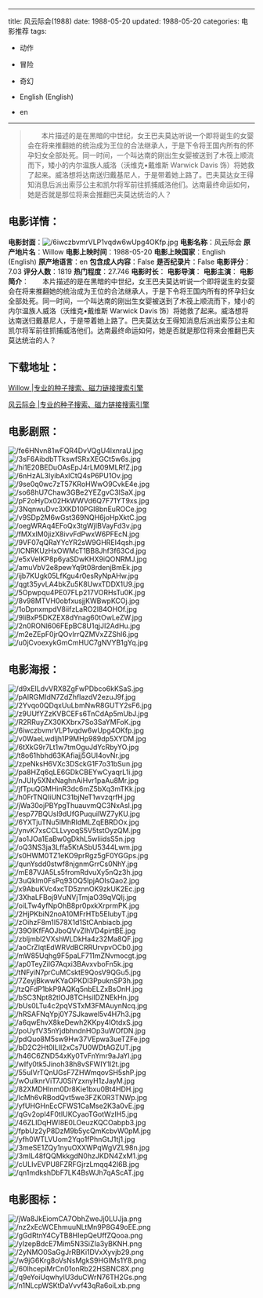 
---
title: 风云际会(1988)
date: 1988-05-20
updated: 1988-05-20
categories: 电影推荐
tags:
- 动作
- 冒险
- 奇幻

- English (English)
- en
---


> 　　本片描述的是在黑暗的中世纪，女王巴夫莫达听说一个即将诞生的女婴会在将来推翻她的统治成为王位的合法继承人，于是下令将王国内所有的怀孕妇女全部处死。同一时间，一个叫达南的刚出生女婴被送到了木筏上顺流而下，矮小的内尔温族人威洛（沃维克•戴维斯 Warwick Davis 饰）将她救了起来。威洛想将达南送归戴基尼人，于是带着她上路了。巴夫莫达女王得知消息后派出索莎公主和凯尔将军前往抓捕威洛他们。达南最终命运如何，她是否就是那位将来会推翻巴夫莫达统治的人？

## **电影详情**：

**电影封面**：<img src="https://image.tmdb.org/t/p/w200/6iwczbvmrVLP1vqdw6wUpg4OKfp.jpg" alt="/6iwczbvmrVLP1vqdw6wUpg4OKfp.jpg" title="/6iwczbvmrVLP1vqdw6wUpg4OKfp.jpg">
**电影名称**：风云际会
**原产地片名**：Willow
**电影上映时间**：1988-05-20
**电影上映国家**：English (English)
**原产地语言**：en
**包含成人内容**：False
**是否纪录片**：False
**电影评分**：7.03
**评分人数**：1819
**热门程度**：27.746
**电影时长**：
**电影导演**：
**电影主演**：
**电影简介**：　　本片描述的是在黑暗的中世纪，女王巴夫莫达听说一个即将诞生的女婴会在将来推翻她的统治成为王位的合法继承人，于是下令将王国内所有的怀孕妇女全部处死。同一时间，一个叫达南的刚出生女婴被送到了木筏上顺流而下，矮小的内尔温族人威洛（沃维克•戴维斯 Warwick Davis 饰）将她救了起来。威洛想将达南送归戴基尼人，于是带着她上路了。巴夫莫达女王得知消息后派出索莎公主和凯尔将军前往抓捕威洛他们。达南最终命运如何，她是否就是那位将来会推翻巴夫莫达统治的人？

## **下载地址**：
[Willow |专业的种子搜索、磁力链接搜索引擎](https://movie.amd794.com:2083/?search=Willow&ordering=&mode=match_phrase&page_size=10&page=1)

[风云际会 |专业的种子搜索、磁力链接搜索引擎](https://movie.amd794.com:2083/?search=%E9%A3%8E%E4%BA%91%E9%99%85%E4%BC%9A&ordering=&mode=match_phrase&page_size=10&page=1)
 

## **电影剧照**：
<img src="https://image.tmdb.org/t/p/original/fe6HNvn81wFQR4DvVQgU4lxnraU.jpg" alt="/fe6HNvn81wFQR4DvVQgU4lxnraU.jpg" title="/fe6HNvn81wFQR4DvVQgU4lxnraU.jpg"><img src="https://image.tmdb.org/t/p/original/3sF6AibdbTTkswfSRxXEGCt5w6s.jpg" alt="/3sF6AibdbTTkswfSRxXEGCt5w6s.jpg" title="/3sF6AibdbTTkswfSRxXEGCt5w6s.jpg"><img src="https://image.tmdb.org/t/p/original/hi1E20BEDuOAsEpJ4rLM09MLRfZ.jpg" alt="/hi1E20BEDuOAsEpJ4rLM09MLRfZ.jpg" title="/hi1E20BEDuOAsEpJ4rLM09MLRfZ.jpg"><img src="https://image.tmdb.org/t/p/original/6nHzAL3IyibAxlCtQ4sP6PU1Ov.jpg" alt="/6nHzAL3IyibAxlCtQ4sP6PU1Ov.jpg" title="/6nHzAL3IyibAxlCtQ4sP6PU1Ov.jpg"><img src="https://image.tmdb.org/t/p/original/9se0q0wc7zT57KRoHWwO9CvkE4e.jpg" alt="/9se0q0wc7zT57KRoHWwO9CvkE4e.jpg" title="/9se0q0wc7zT57KRoHWwO9CvkE4e.jpg"><img src="https://image.tmdb.org/t/p/original/so68hU7Chaw3GBe2YEZgvC3lSaX.jpg" alt="/so68hU7Chaw3GBe2YEZgvC3lSaX.jpg" title="/so68hU7Chaw3GBe2YEZgvC3lSaX.jpg"><img src="https://image.tmdb.org/t/p/original/pF2oHyDx02HkWWVd6Q7F71YT9xs.jpg" alt="/pF2oHyDx02HkWWVd6Q7F71YT9xs.jpg" title="/pF2oHyDx02HkWWVd6Q7F71YT9xs.jpg"><img src="https://image.tmdb.org/t/p/original/3NqnwuDvc3XKD10PGI8bnEuROCe.jpg" alt="/3NqnwuDvc3XKD10PGI8bnEuROCe.jpg" title="/3NqnwuDvc3XKD10PGI8bnEuROCe.jpg"><img src="https://image.tmdb.org/t/p/original/v9SDp2M6wGst369NQH6joHpXktC.jpg" alt="/v9SDp2M6wGst369NQH6joHpXktC.jpg" title="/v9SDp2M6wGst369NQH6joHpXktC.jpg"><img src="https://image.tmdb.org/t/p/original/oegWRAq4EFoQx3tgWjIBVayFd3v.jpg" alt="/oegWRAq4EFoQx3tgWjIBVayFd3v.jpg" title="/oegWRAq4EFoQx3tgWjIBVayFd3v.jpg"><img src="https://image.tmdb.org/t/p/original/fMXxlM0jizX8ivvFdPwxW6PFEcN.jpg" alt="/fMXxlM0jizX8ivvFdPwxW6PFEcN.jpg" title="/fMXxlM0jizX8ivvFdPwxW6PFEcN.jpg"><img src="https://image.tmdb.org/t/p/original/9VF07qQRaYYcYR2sW9GHREI4qsh.jpg" alt="/9VF07qQRaYYcYR2sW9GHREI4qsh.jpg" title="/9VF07qQRaYYcYR2sW9GHREI4qsh.jpg"><img src="https://image.tmdb.org/t/p/original/lCNRKUzHxOWMcT1BB8Jhf3f63Cd.jpg" alt="/lCNRKUzHxOWMcT1BB8Jhf3f63Cd.jpg" title="/lCNRKUzHxOWMcT1BB8Jhf3f63Cd.jpg"><img src="https://image.tmdb.org/t/p/original/e5xVelKP8p6yaSDwKHX9iQONRMJ.jpg" alt="/e5xVelKP8p6yaSDwKHX9iQONRMJ.jpg" title="/e5xVelKP8p6yaSDwKHX9iQONRMJ.jpg"><img src="https://image.tmdb.org/t/p/original/amuVbV2e8pewYq9t08rdenjBmEk.jpg" alt="/amuVbV2e8pewYq9t08rdenjBmEk.jpg" title="/amuVbV2e8pewYq9t08rdenjBmEk.jpg"><img src="https://image.tmdb.org/t/p/original/ijb7KUgk05LfKgu4r0esRyNpAHw.jpg" alt="/ijb7KUgk05LfKgu4r0esRyNpAHw.jpg" title="/ijb7KUgk05LfKgu4r0esRyNpAHw.jpg"><img src="https://image.tmdb.org/t/p/original/qgt35yvLA4bkZu5K8UwxTDDX1U9.jpg" alt="/qgt35yvLA4bkZu5K8UwxTDDX1U9.jpg" title="/qgt35yvLA4bkZu5K8UwxTDDX1U9.jpg"><img src="https://image.tmdb.org/t/p/original/5Opwpqu4PE07FLp217VORHsTu0K.jpg" alt="/5Opwpqu4PE07FLp217VORHsTu0K.jpg" title="/5Opwpqu4PE07FLp217VORHsTu0K.jpg"><img src="https://image.tmdb.org/t/p/original/8v98MTVH0obfxusjjKWBwpKCOj.jpg" alt="/8v98MTVH0obfxusjjKWBwpKCOj.jpg" title="/8v98MTVH0obfxusjjKWBwpKCOj.jpg"><img src="https://image.tmdb.org/t/p/original/1oDpnxmpdV8iifzLaRO2l84OHOf.jpg" alt="/1oDpnxmpdV8iifzLaRO2l84OHOf.jpg" title="/1oDpnxmpdV8iifzLaRO2l84OHOf.jpg"><img src="https://image.tmdb.org/t/p/original/9liBxP5DKZEX8dYnag60tOwLeZW.jpg" alt="/9liBxP5DKZEX8dYnag60tOwLeZW.jpg" title="/9liBxP5DKZEX8dYnag60tOwLeZW.jpg"><img src="https://image.tmdb.org/t/p/original/2n0RONl606FEpBC8U1qjJI2AdHu.jpg" alt="/2n0RONl606FEpBC8U1qjJI2AdHu.jpg" title="/2n0RONl606FEpBC8U1qjJI2AdHu.jpg"><img src="https://image.tmdb.org/t/p/original/m2eZEpF0jrQOvIrrQZMVxZZShl6.jpg" alt="/m2eZEpF0jrQOvIrrQZMVxZZShl6.jpg" title="/m2eZEpF0jrQOvIrrQZMVxZZShl6.jpg"><img src="https://image.tmdb.org/t/p/original/u0jCvoexykGmCmHUC7gNVYB1gYq.jpg" alt="/u0jCvoexykGmCmHUC7gNVYB1gYq.jpg" title="/u0jCvoexykGmCmHUC7gNVYB1gYq.jpg">

## **电影海报**：
<img src="https://image.tmdb.org/t/p/original/d9xEILdvVRX8ZgFwPDbco6kKSaS.jpg" alt="/d9xEILdvVRX8ZgFwPDbco6kKSaS.jpg" title="/d9xEILdvVRX8ZgFwPDbco6kKSaS.jpg"><img src="https://image.tmdb.org/t/p/original/pAIRGMIdN7ZdZhflazdV2ezuJ9f.jpg" alt="/pAIRGMIdN7ZdZhflazdV2ezuJ9f.jpg" title="/pAIRGMIdN7ZdZhflazdV2ezuJ9f.jpg"><img src="https://image.tmdb.org/t/p/original/2Yvqo0QDqxUuLbmNwR8GUTY2sF6.jpg" alt="/2Yvqo0QDqxUuLbmNwR8GUTY2sF6.jpg" title="/2Yvqo0QDqxUuLbmNwR8GUTY2sF6.jpg"><img src="https://image.tmdb.org/t/p/original/z9UUfYZzKVBCEFs6TnCdAp5mUbJ.jpg" alt="/z9UUfYZzKVBCEFs6TnCdAp5mUbJ.jpg" title="/z9UUfYZzKVBCEFs6TnCdAp5mUbJ.jpg"><img src="https://image.tmdb.org/t/p/original/R2RRuyZX30KXbrx7So3SaYMFoK.jpg" alt="/R2RRuyZX30KXbrx7So3SaYMFoK.jpg" title="/R2RRuyZX30KXbrx7So3SaYMFoK.jpg"><img src="https://image.tmdb.org/t/p/original/6iwczbvmrVLP1vqdw6wUpg4OKfp.jpg" alt="/6iwczbvmrVLP1vqdw6wUpg4OKfp.jpg" title="/6iwczbvmrVLP1vqdw6wUpg4OKfp.jpg"><img src="https://image.tmdb.org/t/p/original/v0WaeLwdljh1P9MHp989dp5XYDM.jpg" alt="/v0WaeLwdljh1P9MHp989dp5XYDM.jpg" title="/v0WaeLwdljh1P9MHp989dp5XYDM.jpg"><img src="https://image.tmdb.org/t/p/original/6tXkG9r7Lt1w7tmOguJdYcRbyYO.jpg" alt="/6tXkG9r7Lt1w7tmOguJdYcRbyYO.jpg" title="/6tXkG9r7Lt1w7tmOguJdYcRbyYO.jpg"><img src="https://image.tmdb.org/t/p/original/t8o61hbhd63KAfiajj5GUI4ovNr.jpg" alt="/t8o61hbhd63KAfiajj5GUI4ovNr.jpg" title="/t8o61hbhd63KAfiajj5GUI4ovNr.jpg"><img src="https://image.tmdb.org/t/p/original/zpeNksH6VXc3DSckG1F7o31bSun.jpg" alt="/zpeNksH6VXc3DSckG1F7o31bSun.jpg" title="/zpeNksH6VXc3DSckG1F7o31bSun.jpg"><img src="https://image.tmdb.org/t/p/original/pa8HZq6qLE6GDkCBEYwCyaqrL1i.jpg" alt="/pa8HZq6qLE6GDkCBEYwCyaqrL1i.jpg" title="/pa8HZq6qLE6GDkCBEYwCyaqrL1i.jpg"><img src="https://image.tmdb.org/t/p/original/nJUIy5XNxNaghnAiHvr1paAu8Mr.jpg" alt="/nJUIy5XNxNaghnAiHvr1paAu8Mr.jpg" title="/nJUIy5XNxNaghnAiHvr1paAu8Mr.jpg"><img src="https://image.tmdb.org/t/p/original/jfTpuQGMHinR3dc6mZ5bXq3mTKk.jpg" alt="/jfTpuQGMHinR3dc6mZ5bXq3mTKk.jpg" title="/jfTpuQGMHinR3dc6mZ5bXq3mTKk.jpg"><img src="https://image.tmdb.org/t/p/original/h0FrTNQIiUNC31bjNeT1wvzqrfH.jpg" alt="/h0FrTNQIiUNC31bjNeT1wvzqrfH.jpg" title="/h0FrTNQIiUNC31bjNeT1wvzqrfH.jpg"><img src="https://image.tmdb.org/t/p/original/jWa30ojPBYpgThuauvmQC3NxAsI.jpg" alt="/jWa30ojPBYpgThuauvmQC3NxAsI.jpg" title="/jWa30ojPBYpgThuauvmQC3NxAsI.jpg"><img src="https://image.tmdb.org/t/p/original/esp77BQUsl9dUfGPuquiIWZ7yKU.jpg" alt="/esp77BQUsl9dUfGPuquiIWZ7yKU.jpg" title="/esp77BQUsl9dUfGPuquiIWZ7yKU.jpg"><img src="https://image.tmdb.org/t/p/original/6YXTjuTNu5lMhRIdMLZqEBRDOx.jpg" alt="/6YXTjuTNu5lMhRIdMLZqEBRDOx.jpg" title="/6YXTjuTNu5lMhRIdMLZqEBRDOx.jpg"><img src="https://image.tmdb.org/t/p/original/ynvK7xsCCLLvyoqS5V5tstOyzQM.jpg" alt="/ynvK7xsCCLLvyoqS5V5tstOyzQM.jpg" title="/ynvK7xsCCLLvyoqS5V5tstOyzQM.jpg"><img src="https://image.tmdb.org/t/p/original/ao1JOa1EaBw0gDkhL5wIiidsS5n.jpg" alt="/ao1JOa1EaBw0gDkhL5wIiidsS5n.jpg" title="/ao1JOa1EaBw0gDkhL5wIiidsS5n.jpg"><img src="https://image.tmdb.org/t/p/original/oQ3NS3ja3Lffa5KtASbU5344Lwm.jpg" alt="/oQ3NS3ja3Lffa5KtASbU5344Lwm.jpg" title="/oQ3NS3ja3Lffa5KtASbU5344Lwm.jpg"><img src="https://image.tmdb.org/t/p/original/s0HWM0TZ1eKO9prRgz5gF0YGGps.jpg" alt="/s0HWM0TZ1eKO9prRgz5gF0YGGps.jpg" title="/s0HWM0TZ1eKO9prRgz5gF0YGGps.jpg"><img src="https://image.tmdb.org/t/p/original/qunYsdd0stwf8njgnmGrrCs0NhY.jpg" alt="/qunYsdd0stwf8njgnmGrrCs0NhY.jpg" title="/qunYsdd0stwf8njgnmGrrCs0NhY.jpg"><img src="https://image.tmdb.org/t/p/original/mE87VJA5Ls5fromRdvuXy5nQz3h.jpg" alt="/mE87VJA5Ls5fromRdvuXy5nQz3h.jpg" title="/mE87VJA5Ls5fromRdvuXy5nQz3h.jpg"><img src="https://image.tmdb.org/t/p/original/3uQklm0FsPq93OQ5IpjAOIsQao2.jpg" alt="/3uQklm0FsPq93OQ5IpjAOIsQao2.jpg" title="/3uQklm0FsPq93OQ5IpjAOIsQao2.jpg"><img src="https://image.tmdb.org/t/p/original/x9AbuKVc4xcTD5znnOK9zkUK2Ec.jpg" alt="/x9AbuKVc4xcTD5znnOK9zkUK2Ec.jpg" title="/x9AbuKVc4xcTD5znnOK9zkUK2Ec.jpg"><img src="https://image.tmdb.org/t/p/original/3XhaLFBoj9VuNVjTmjaO39qVQIj.jpg" alt="/3XhaLFBoj9VuNVjTmjaO39qVQIj.jpg" title="/3XhaLFBoj9VuNVjTmjaO39qVQIj.jpg"><img src="https://image.tmdb.org/t/p/original/oiLTw4yfNpOhB8pr0pxkXrprmPK.jpg" alt="/oiLTw4yfNpOhB8pr0pxkXrprmPK.jpg" title="/oiLTw4yfNpOhB8pr0pxkXrprmPK.jpg"><img src="https://image.tmdb.org/t/p/original/2HjPKbiN2noA10MFrHTb5EIubyT.jpg" alt="/2HjPKbiN2noA10MFrHTb5EIubyT.jpg" title="/2HjPKbiN2noA10MFrHTb5EIubyT.jpg"><img src="https://image.tmdb.org/t/p/original/zOihzF8m1I578X1d1StCAnbiacb.jpg" alt="/zOihzF8m1I578X1d1StCAnbiacb.jpg" title="/zOihzF8m1I578X1d1StCAnbiacb.jpg"><img src="https://image.tmdb.org/t/p/original/39OIKfFAOJboQVvZIhVD4pirtBE.jpg" alt="/39OIKfFAOJboQVvZIhVD4pirtBE.jpg" title="/39OIKfFAOJboQVvZIhVD4pirtBE.jpg"><img src="https://image.tmdb.org/t/p/original/zbljmbl2VXshWLDkHa4z32Ma8QF.jpg" alt="/zbljmbl2VXshWLDkHa4z32Ma8QF.jpg" title="/zbljmbl2VXshWLDkHa4z32Ma8QF.jpg"><img src="https://image.tmdb.org/t/p/original/aoCrZlqtEdWRVdBCRRUrvpvOCb0.jpg" alt="/aoCrZlqtEdWRVdBCRRUrvpvOCb0.jpg" title="/aoCrZlqtEdWRVdBCRRUrvpvOCb0.jpg"><img src="https://image.tmdb.org/t/p/original/mW85Uqhg9F5paLF711mZNvmocgt.jpg" alt="/mW85Uqhg9F5paLF711mZNvmocgt.jpg" title="/mW85Uqhg9F5paLF711mZNvmocgt.jpg"><img src="https://image.tmdb.org/t/p/original/ap0TeyZilG7Aqxi3BAvxvboFn5k.jpg" alt="/ap0TeyZilG7Aqxi3BAvxvboFn5k.jpg" title="/ap0TeyZilG7Aqxi3BAvxvboFn5k.jpg"><img src="https://image.tmdb.org/t/p/original/tNFyiN7prCuMCsktE9QosV9QGu5.jpg" alt="/tNFyiN7prCuMCsktE9QosV9QGu5.jpg" title="/tNFyiN7prCuMCsktE9QosV9QGu5.jpg"><img src="https://image.tmdb.org/t/p/original/7ZeyjBkwwKYaOPKDl3PpuknSP3h.jpg" alt="/7ZeyjBkwwKYaOPKDl3PpuknSP3h.jpg" title="/7ZeyjBkwwKYaOPKDl3PpuknSP3h.jpg"><img src="https://image.tmdb.org/t/p/original/tzQFdP1bkP9AQKq5nbELZxBsOnH.jpg" alt="/tzQFdP1bkP9AQKq5nbELZxBsOnH.jpg" title="/tzQFdP1bkP9AQKq5nbELZxBsOnH.jpg"><img src="https://image.tmdb.org/t/p/original/bSC3Npt82tIOJ8TCHsiIDZNEkHn.jpg" alt="/bSC3Npt82tIOJ8TCHsiIDZNEkHn.jpg" title="/bSC3Npt82tIOJ8TCHsiIDZNEkHn.jpg"><img src="https://image.tmdb.org/t/p/original/bUs0LTu4c2pqVSTxM3FMAuynNcq.jpg" alt="/bUs0LTu4c2pqVSTxM3FMAuynNcq.jpg" title="/bUs0LTu4c2pqVSTxM3FMAuynNcq.jpg"><img src="https://image.tmdb.org/t/p/original/hRSAFNqYpj0Y7SJkawel5v4H7h3.jpg" alt="/hRSAFNqYpj0Y7SJkawel5v4H7h3.jpg" title="/hRSAFNqYpj0Y7SJkawel5v4H7h3.jpg"><img src="https://image.tmdb.org/t/p/original/a6qwEhvX8keDewh2KKpy4IOtdxS.jpg" alt="/a6qwEhvX8keDewh2KKpy4IOtdxS.jpg" title="/a6qwEhvX8keDewh2KKpy4IOtdxS.jpg"><img src="https://image.tmdb.org/t/p/original/poUyfV35nYjdbhndnHOp3uWOfDN.jpg" alt="/poUyfV35nYjdbhndnHOp3uWOfDN.jpg" title="/poUyfV35nYjdbhndnHOp3uWOfDN.jpg"><img src="https://image.tmdb.org/t/p/original/pdQuo8M5sw9Hw37VEpwa3ueTZFe.jpg" alt="/pdQuo8M5sw9Hw37VEpwa3ueTZFe.jpg" title="/pdQuo8M5sw9Hw37VEpwa3ueTZFe.jpg"><img src="https://image.tmdb.org/t/p/original/bD2C2Ht0ILIl2xCs7U0WDtAGZUT.jpg" alt="/bD2C2Ht0ILIl2xCs7U0WDtAGZUT.jpg" title="/bD2C2Ht0ILIl2xCs7U0WDtAGZUT.jpg"><img src="https://image.tmdb.org/t/p/original/h46C6ZND54xKy0TvFnYmr9aJaYl.jpg" alt="/h46C6ZND54xKy0TvFnYmr9aJaYl.jpg" title="/h46C6ZND54xKy0TvFnYmr9aJaYl.jpg"><img src="https://image.tmdb.org/t/p/original/wIfy0tk5Jinoh38h8vSFWIY1l2t.jpg" alt="/wIfy0tk5Jinoh38h8vSFWIY1l2t.jpg" title="/wIfy0tk5Jinoh38h8vSFWIY1l2t.jpg"><img src="https://image.tmdb.org/t/p/original/55uIVrTQnUGsF7ZHWmqovSH5shP.jpg" alt="/55uIVrTQnUGsF7ZHWmqovSH5shP.jpg" title="/55uIVrTQnUGsF7ZHWmqovSH5shP.jpg"><img src="https://image.tmdb.org/t/p/original/wOulknrViT7J0SiYzxnyH1zJayM.jpg" alt="/wOulknrViT7J0SiYzxnyH1zJayM.jpg" title="/wOulknrViT7J0SiYzxnyH1zJayM.jpg"><img src="https://image.tmdb.org/t/p/original/82XMDHInm0Dr8Kie1bxu0Bt4HDH.jpg" alt="/82XMDHInm0Dr8Kie1bxu0Bt4HDH.jpg" title="/82XMDHInm0Dr8Kie1bxu0Bt4HDH.jpg"><img src="https://image.tmdb.org/t/p/original/lcMh6vRBodQvt5we3FZK0R3TNWp.jpg" alt="/lcMh6vRBodQvt5we3FZK0R3TNWp.jpg" title="/lcMh6vRBodQvt5we3FZK0R3TNWp.jpg"><img src="https://image.tmdb.org/t/p/original/yfUHGHnEcCFWS1CaMse2K3a0vE.jpg" alt="/yfUHGHnEcCFWS1CaMse2K3a0vE.jpg" title="/yfUHGHnEcCFWS1CaMse2K3a0vE.jpg"><img src="https://image.tmdb.org/t/p/original/qGv2opl4F0tIUKCyaoTGotWzIH5.jpg" alt="/qGv2opl4F0tIUKCyaoTGotWzIH5.jpg" title="/qGv2opl4F0tIUKCyaoTGotWzIH5.jpg"><img src="https://image.tmdb.org/t/p/original/46ZLIDqHWI8E0LOeuzKQCOabpb3.jpg" alt="/46ZLIDqHWI8E0LOeuzKQCOabpb3.jpg" title="/46ZLIDqHWI8E0LOeuzKQCOabpb3.jpg"><img src="https://image.tmdb.org/t/p/original/fpbUz2yP8DzM9b5ycQmKcbvW0pM.jpg" alt="/fpbUz2yP8DzM9b5ycQmKcbvW0pM.jpg" title="/fpbUz2yP8DzM9b5ycQmKcbvW0pM.jpg"><img src="https://image.tmdb.org/t/p/original/yfh0WTLVUom2Yqo1fPhnGtJ1tj1.jpg" alt="/yfh0WTLVUom2Yqo1fPhnGtJ1tj1.jpg" title="/yfh0WTLVUom2Yqo1fPhnGtJ1tj1.jpg"><img src="https://image.tmdb.org/t/p/original/3meSE1ZQy1nyuOXXWPqWgVZL98n.jpg" alt="/3meSE1ZQy1nyuOXXWPqWgVZL98n.jpg" title="/3meSE1ZQy1nyuOXXWPqWgVZL98n.jpg"><img src="https://image.tmdb.org/t/p/original/3mIL48fQQMkkgdN0hzJKDN4ZxM1.jpg" alt="/3mIL48fQQMkkgdN0hzJKDN4ZxM1.jpg" title="/3mIL48fQQMkkgdN0hzJKDN4ZxM1.jpg"><img src="https://image.tmdb.org/t/p/original/cULIvEVPU8FZRFGjrzLmqq42I6B.jpg" alt="/cULIvEVPU8FZRFGjrzLmqq42I6B.jpg" title="/cULIvEVPU8FZRFGjrzLmqq42I6B.jpg"><img src="https://image.tmdb.org/t/p/original/qn1mdkshDbF7LK4BsWJh7qAScAT.jpg" alt="/qn1mdkshDbF7LK4BsWJh7qAScAT.jpg" title="/qn1mdkshDbF7LK4BsWJh7qAScAT.jpg">

## **电影图标**：
<img src="https://image.tmdb.org/t/p/original/jWa8JkEiomCA7ObhZweJj0LUJja.png" alt="/jWa8JkEiomCA7ObhZweJj0LUJja.png" title="/jWa8JkEiomCA7ObhZweJj0LUJja.png"><img src="https://image.tmdb.org/t/p/original/nz2xEcWCEhmuuNLtMn9P8G49oEE.png" alt="/nz2xEcWCEhmuuNLtMn9P8G49oEE.png" title="/nz2xEcWCEhmuuNLtMn9P8G49oEE.png"><img src="https://image.tmdb.org/t/p/original/gGdRtnY4CyTB8HIepQeUffZQooa.png" alt="/gGdRtnY4CyTB8HIepQeUffZQooa.png" title="/gGdRtnY4CyTB8HIepQeUffZQooa.png"><img src="https://image.tmdb.org/t/p/original/yIzepBdcE7Mim5N3SiZIa3yBKNH.png" alt="/yIzepBdcE7Mim5N3SiZIa3yBKNH.png" title="/yIzepBdcE7Mim5N3SiZIa3yBKNH.png"><img src="https://image.tmdb.org/t/p/original/2yNMO0SaGgJrRBKi1DVxXyvjb29.png" alt="/2yNMO0SaGgJrRBKi1DVxXyvjb29.png" title="/2yNMO0SaGgJrRBKi1DVxXyvjb29.png"><img src="https://image.tmdb.org/t/p/original/w9jG6Krg8oVsNsMgkS9HGIMs1Y8.png" alt="/w9jG6Krg8oVsNsMgkS9HGIMs1Y8.png" title="/w9jG6Krg8oVsNsMgkS9HGIMs1Y8.png"><img src="https://image.tmdb.org/t/p/original/60lhcepiMrCn01onRb22HSBNC8X.png" alt="/60lhcepiMrCn01onRb22HSBNC8X.png" title="/60lhcepiMrCn01onRb22HSBNC8X.png"><img src="https://image.tmdb.org/t/p/original/q9eYoiUqwhyIU3duCWrN76TH2Gs.png" alt="/q9eYoiUqwhyIU3duCWrN76TH2Gs.png" title="/q9eYoiUqwhyIU3duCWrN76TH2Gs.png"><img src="https://image.tmdb.org/t/p/original/n1NLcpWSKtDaVvvf43qRa6oiLxb.png" alt="/n1NLcpWSKtDaVvvf43qRa6oiLxb.png" title="/n1NLcpWSKtDaVvvf43qRa6oiLxb.png">
